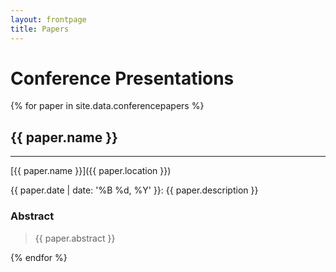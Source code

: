 ```yaml
---
layout: frontpage
title: Papers
---
```


# Conference Presentations

{% for paper in site.data.conferencepapers %}

## {{ paper.name }}

-----

[{{ paper.name }}]({{ paper.location }})

{{ paper.date | date: '%B %d, %Y' }}: {{ paper.description }}

### Abstract

> {{ paper.abstract }}

{% endfor %}


